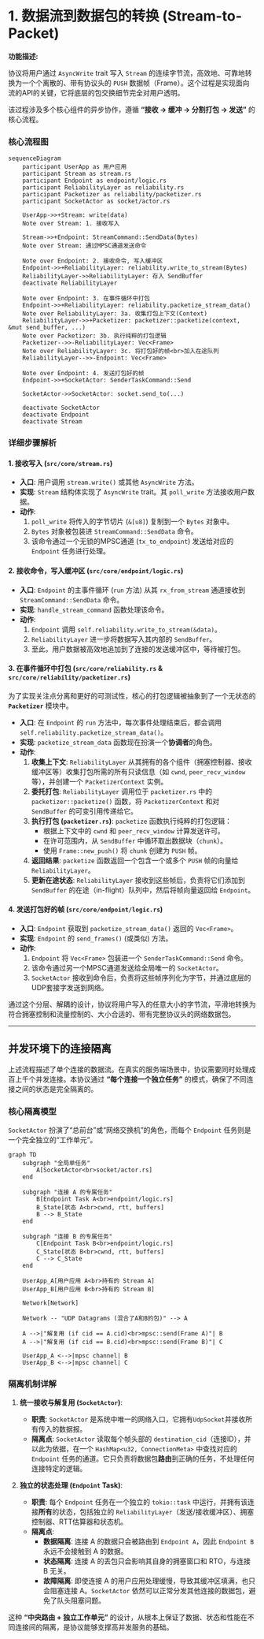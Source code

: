 # 1. 数据流到数据包的转换 (Stream-to-Packet)

**功能描述:**

协议将用户通过 `AsyncWrite` trait 写入 `Stream` 的连续字节流，高效地、可靠地转换为一个个离散的、带有协议头的 `PUSH` 数据帧（Frame）。这个过程是实现面向流的API的关键，它将底层的包交换细节完全对用户透明。

该过程涉及多个核心组件的异步协作，遵循 **“接收 -> 缓冲 -> 分割打包 -> 发送”** 的核心流程。

### 核心流程图

```mermaid
sequenceDiagram
    participant UserApp as 用户应用
    participant Stream as stream.rs
    participant Endpoint as endpoint/logic.rs
    participant ReliabilityLayer as reliability.rs
    participant Packetizer as reliability/packetizer.rs
    participant SocketActor as socket/actor.rs

    UserApp->>+Stream: write(data)
    Note over Stream: 1. 接收写入

    Stream->>+Endpoint: StreamCommand::SendData(Bytes)
    Note over Stream: 通过MPSC通道发送命令

    Note over Endpoint: 2. 接收命令, 写入缓冲区
    Endpoint->>+ReliabilityLayer: reliability.write_to_stream(Bytes)
    ReliabilityLayer->>ReliabilityLayer: 存入 SendBuffer
    deactivate ReliabilityLayer

    Note over Endpoint: 3. 在事件循环中打包
    Endpoint->>+ReliabilityLayer: reliability.packetize_stream_data()
    Note over ReliabilityLayer: 3a. 收集打包上下文(Context)
    ReliabilityLayer->>+Packetizer: packetizer::packetize(context, &mut send_buffer, ...)
    Note over Packetizer: 3b. 执行纯粹的打包逻辑
    Packetizer-->>-ReliabilityLayer: Vec<Frame>
    Note over ReliabilityLayer: 3c. 将打包好的帧<br>加入在途队列
    ReliabilityLayer-->>-Endpoint: Vec<Frame>

    Note over Endpoint: 4. 发送打包好的帧
    Endpoint->>+SocketActor: SenderTaskCommand::Send

    SocketActor->>SocketActor: socket.send_to(...)

    deactivate SocketActor
    deactivate Endpoint
    deactivate Stream
```

### 详细步骤解析

#### 1. 接收写入 (`src/core/stream.rs`)

-   **入口**: 用户调用 `stream.write()` 或其他 `AsyncWrite` 方法。
-   **实现**: `Stream` 结构体实现了 `AsyncWrite` trait。其 `poll_write` 方法接收用户数据。
-   **动作**:
    1.  `poll_write` 将传入的字节切片 (`&[u8]`) 复制到一个 `Bytes` 对象中。
    2.  `Bytes` 对象被包装进 `StreamCommand::SendData` 命令。
    3.  该命令通过一个无锁的MPSC通道 (`tx_to_endpoint`) 发送给对应的 `Endpoint` 任务进行处理。

#### 2. 接收命令，写入缓冲区 (`src/core/endpoint/logic.rs`)

-   **入口**: `Endpoint` 的主事件循环 (`run` 方法) 从其 `rx_from_stream` 通道接收到 `StreamCommand::SendData` 命令。
-   **实现**: `handle_stream_command` 函数处理该命令。
-   **动作**:
    1.  `Endpoint` 调用 `self.reliability.write_to_stream(&data)`。
    2.  `ReliabilityLayer` 进一步将数据写入其内部的 `SendBuffer`。
    3.  至此，用户数据被高效地追加到了连接的发送缓冲区中，等待被打包。

#### 3. 在事件循环中打包 (`src/core/reliability.rs` & `src/core/reliability/packetizer.rs`)

为了实现关注点分离和更好的可测试性，核心的打包逻辑被抽象到了一个无状态的 **`Packetizer`** 模块中。

-   **入口**: 在 `Endpoint` 的 `run` 方法中，每次事件处理结束后，都会调用 `self.reliability.packetize_stream_data()`。
-   **实现**: `packetize_stream_data` 函数现在扮演一个**协调者**的角色。
-   **动作**:
    1.  **收集上下文**: `ReliabilityLayer` 从其拥有的各个组件（拥塞控制器、接收缓冲区等）收集打包所需的所有只读信息（如 `cwnd`, `peer_recv_window` 等），并创建一个 `PacketizerContext` 实例。
    2.  **委托打包**: `ReliabilityLayer` 调用位于 `packetizer.rs` 中的 `packetizer::packetize()` 函数，将 `PacketizerContext` 和对 `SendBuffer` 的可变引用传递给它。
    3.  **执行打包 (`packetizer.rs`)**: `packetize` 函数执行纯粹的打包逻辑：
        *   根据上下文中的 `cwnd` 和 `peer_recv_window` 计算发送许可。
        *   在许可范围内，从 `SendBuffer` 中循环取出数据块（`chunk`）。
        *   使用 `Frame::new_push()` 将 `chunk` 创建为 `PUSH` 帧。
    4.  **返回结果**: `packetize` 函数返回一个包含一个或多个 `PUSH` 帧的向量给 `ReliabilityLayer`。
    5.  **更新在途状态**: `ReliabilityLayer` 接收到这些帧后，负责将它们添加到 `SendBuffer` 的在途（in-flight）队列中，然后将帧向量返回给 `Endpoint`。

#### 4. 发送打包好的帧 (`src/core/endpoint/logic.rs`)

-   **入口**: `Endpoint` 获取到 `packetize_stream_data()` 返回的 `Vec<Frame>`。
-   **实现**: `Endpoint` 的 `send_frames()` (或类似) 方法。
-   **动作**:
    1.  `Endpoint` 将 `Vec<Frame>` 包装进一个 `SenderTaskCommand::Send` 命令。
    2.  该命令通过另一个MPSC通道发送给全局唯一的 `SocketActor`。
    3.  `SocketActor` 接收到命令后，负责将这些帧序列化为字节，并通过底层的UDP套接字发送到网络。

通过这个分层、解耦的设计，协议将用户写入的任意大小的字节流，平滑地转换为符合拥塞控制和流量控制的、大小合适的、带有完整协议头的网络数据包。

---

## 并发环境下的连接隔离

上述流程描述了单个连接的数据流。在真实的服务端场景中，协议需要同时处理成百上千个并发连接。本协议通过 **“每个连接一个独立任务”** 的模式，确保了不同连接之间的状态是完全隔离的。

### 核心隔离模型

`SocketActor` 扮演了“总前台”或“网络交换机”的角色，而每个 `Endpoint` 任务则是一个完全独立的“工作单元”。

```mermaid
graph TD
    subgraph "全局单任务"
        A[SocketActor<br>socket/actor.rs]
    end

    subgraph "连接 A 的专属任务"
        B[Endpoint Task A<br>endpoint/logic.rs]
        B_State[状态 A<br>cwnd, rtt, buffers]
        B --> B_State
    end

    subgraph "连接 B 的专属任务"
        C[Endpoint Task B<br>endpoint/logic.rs]
        C_State[状态 B<br>cwnd, rtt, buffers]
        C --> C_State
    end

    UserApp_A[用户应用 A<br>持有的 Stream A]
    UserApp_B[用户应用 B<br>持有的 Stream B]

    Network[Network]

    Network -- "UDP Datagrams (混合了A和B的包)" --> A

    A -->|"解复用 (if cid == A.cid)<br>mpsc::send(Frame A)"| B
    A -->|"解复用 (if cid == B.cid)<br>mpsc::send(Frame B)"| C

    UserApp_A <-->|mpsc channel| B
    UserApp_B <-->|mpsc channel| C
```

### 隔离机制详解

1.  **统一接收与解复用 (`SocketActor`)**:
    -   **职责**: `SocketActor` 是系统中唯一的网络入口，它拥有`UdpSocket`并接收所有传入的数据报。
    -   **隔离点**: `SocketActor` 读取每个帧头部的 `destination_cid`（连接ID），并以此为依据，在一个 `HashMap<u32, ConnectionMeta>` 中查找对应的 `Endpoint` 任务的通道。它只负责将数据包**路由**到正确的任务，不处理任何连接特定的逻辑。

2.  **独立的状态处理 (`Endpoint` Task)**:
    -   **职责**: 每个 `Endpoint` 任务在一个独立的 `tokio::task` 中运行，并拥有该连接**所有**的状态，包括独立的 `ReliabilityLayer`（发送/接收缓冲区）、拥塞控制器、RTT估算器和状态机。
    -   **隔离点**:
        -   **数据隔离**: 连接 A 的数据只会被路由到 `Endpoint A`，因此 `Endpoint B` 永远不会接触到 A 的数据。
        -   **状态隔离**: 连接 A 的丢包只会影响其自身的拥塞窗口和 RTO，与连接 B 无关。
        -   **故障隔离**: 即使连接 A 的用户应用处理缓慢，导致其缓冲区填满，也只会阻塞连接 A。`SocketActor` 依然可以正常分发其他连接的数据包，避免了队头阻塞问题。

这种 **“中央路由 + 独立工作单元”** 的设计，从根本上保证了数据、状态和性能在不同连接间的隔离，是协议能够支撑高并发服务的基础。 